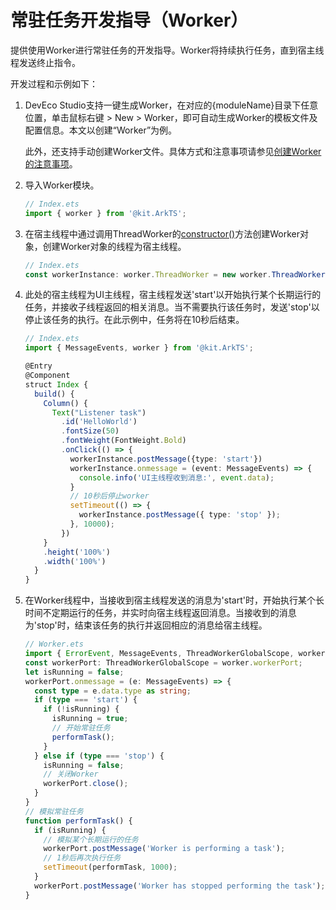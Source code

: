 # 常驻任务开发指导（Worker）
<!--Kit: ArkTS-->
<!--Subsystem: commonlibrary-->
<!--Owner: @lijiamin2025-->
<!--SE: @weng-changcheng-->
<!--TSE: @kirl75; @zsw_zhushiwei-->

提供使用Worker进行常驻任务的开发指导。Worker将持续执行任务，直到宿主线程发送终止指令。

开发过程和示例如下：

1. DevEco Studio支持一键生成Worker，在对应的{moduleName}目录下任意位置，单击鼠标右键 &gt; New &gt; Worker，即可自动生成Worker的模板文件及配置信息。本文以创建“Worker”为例。

   此外，还支持手动创建Worker文件。具体方式和注意事项请参见[创建Worker的注意事项](worker-introduction.md#创建worker的注意事项)。

2. 导入Worker模块。

   ```ts
   // Index.ets
   import { worker } from '@kit.ArkTS';
   ```

3. 在宿主线程中通过调用ThreadWorker的[constructor()](../reference/apis-arkts/js-apis-worker.md#constructor9)方法创建Worker对象，创建Worker对象的线程为宿主线程。

   ```ts
   // Index.ets
   const workerInstance: worker.ThreadWorker = new worker.ThreadWorker('entry/ets/workers/Worker.ets');
   ```

4. 此处的宿主线程为UI主线程，宿主线程发送'start'以开始执行某个长期运行的任务，并接收子线程返回的相关消息。当不需要执行该任务时，发送'stop'以停止该任务的执行。在此示例中，任务将在10秒后结束。

   ```ts
   // Index.ets
   import { MessageEvents, worker } from '@kit.ArkTS';
   
   @Entry
   @Component
   struct Index {
     build() {
       Column() {
         Text("Listener task")
           .id('HelloWorld')
           .fontSize(50)
           .fontWeight(FontWeight.Bold)
           .onClick(() => {
             workerInstance.postMessage({type: 'start'})
             workerInstance.onmessage = (event: MessageEvents) => {
               console.info('UI主线程收到消息:', event.data);
             }
             // 10秒后停止worker
             setTimeout(() => {
               workerInstance.postMessage({ type: 'stop' });
             }, 10000);
           })
       }
       .height('100%')
       .width('100%')
     }
   }
   ```
   <!-- @[worker_receive_child_thread_message](https://gitcode.com/openharmony/applications_app_samples/blob/master/code/DocsSample/ArkTS/ArkTsConcurrent/ApplicationMultithreadingDevelopment/ApplicationMultithreading/entry/src/main/ets/managers/ResidentTaskGuide.ets) -->

5. 在Worker线程中，当接收到宿主线程发送的消息为'start'时，开始执行某个长时间不定期运行的任务，并实时向宿主线程返回消息。当接收到的消息为'stop'时，结束该任务的执行并返回相应的消息给宿主线程。

   ```ts
   // Worker.ets
   import { ErrorEvent, MessageEvents, ThreadWorkerGlobalScope, worker } from '@kit.ArkTS';
   const workerPort: ThreadWorkerGlobalScope = worker.workerPort;
   let isRunning = false;
   workerPort.onmessage = (e: MessageEvents) => {
     const type = e.data.type as string;
     if (type === 'start') {
       if (!isRunning) {
         isRunning = true;
         // 开始常驻任务
         performTask();
       }
     } else if (type === 'stop') {
       isRunning = false;
       // 关闭Worker
       workerPort.close();
     }
   }
   // 模拟常驻任务
   function performTask() {
     if (isRunning) {
       // 模拟某个长期运行的任务
       workerPort.postMessage('Worker is performing a task');
       // 1秒后再次执行任务
       setTimeout(performTask, 1000);
     }
     workerPort.postMessage('Worker has stopped performing the task');
   }
   ```
   <!-- @[worker_correspond_main_thread](https://gitcode.com/openharmony/applications_app_samples/blob/master/code/DocsSample/ArkTS/ArkTsConcurrent/ApplicationMultithreadingDevelopment/ApplicationMultithreading/entry/src/main/ets/workers/Worker.ets) -->
